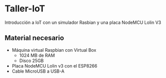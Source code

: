 # Taller-IoT
Introducción a IoT con un simulador Rasbian y una placa NodeMCU Lolin V3
## Material necesario
* Máquina virtual Raspbian con Virtual Box
  * 1024 MB de RAM
  * Disco 25GB
* Placa NodeMCU Lolin v3 con el ESP8266
* Cable MicroUSB a USB-A
